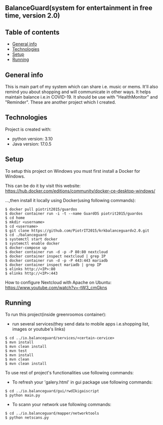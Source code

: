 ## BalanceGuard(system for entertainment in free time, version 2.0)

## Table of contents
* [General info](#general-info)
* [Technologies](#technologies)
* [Setup](#setup)
* [Running](#running)

## General info
This is main part of my system which can share i.e. music or mems. It'll also remind you about shopping and will communicate in other ways. It helps maintain balance i.e.in COVID-19. It should be
use with "HealthMonitor" and "Reminder". These are another project which I created. 
	
## Technologies
Project is created with:
* python version: 3.10
* Java version: 17.0.5
	
## Setup
To setup this project on Windows you must first install a Docker for Windows.

This can be do it by visit this website: https://hub.docker.com/editions/community/docker-ce-desktop-windows/

...,then install it locally using Docker(using following commands):

```
$ docker pull piotrit2015/guardos
$ docker container run -i -t --name GuardOS piotrit2015/guardos
$ cd home
$ mkdir <username>
$ cd <username>
$ git clone https://github.com/PiotrIT2015/krkbalanceguardv2.0.git
$ cd ./balanceguard
$ systemctl start docker
$ systemctl enable docker
$ docker-compose up
$ docker container run -d -p -P 80:80 nextcloud
$ docker container inspect nextcloud | grep IP
$ docker container run -d -p -P 443:443 mariadb
$ docker container inspect mariadb | grep IP
$ elinks http://<IP>:80
$ elinks http://<IP>:443  
```

How to configure Nextcloud with Apache on Ubuntu: https://www.youtube.com/watch?v=-tW3_cmGkns

## Running
To run this project(inside greenroomos container):
* run several services(they send data to mobile apps i.e.shopping list, images or youtube's links)

```
$ cd ../io.balanceguard/services/<certain-cervice>
$ mvn install
$ mvn clean install
$ mvn test
$ mvn install
$ mvn clean
$ mvn clean install
```

To use rest of project's functionalities use following commands:

* To refresh your 'galery.html' in gui package use following commands:

```
$ cd ../io.balanceguard/gui/rwdIkigaiscript
$ python main.py
```

* To scann your network use following commands:

```
$ cd ../io.balanceguard/mapper/networktools
$ python netscans.py
```


